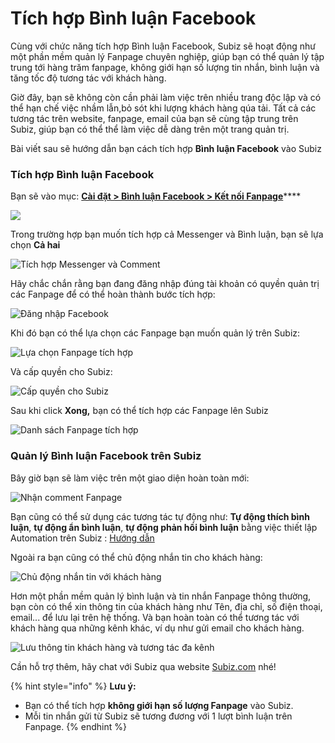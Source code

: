 # Tích hợp Bình luận Facebook

Cùng với chức năng tích hợp Bình luận Facebook, Subiz sẽ hoạt động như một phần mềm quản lý Fanpage chuyên nghiệp, giúp bạn có thể quản lý tập trung tới hàng trăm fanpage, không giới hạn số lượng tin nhắn, bình luận và tăng tốc độ tương tác với khách hàng.

Giờ đây, bạn sẽ không còn cần phải làm việc trên nhiều trang độc lập và có thể hạn chế việc nhầm lẫn,bỏ sót khi lượng khách hàng qúa tải. Tất cả các tương tác trên website, fanpage, email của bạn sẽ cùng tập trung trên Subiz, giúp bạn có thể thể làm việc dễ dàng trên một trang quản trị.

Bài viết sau sẽ hướng dẫn bạn cách tích hợp **Bình luận Facebook** vào Subiz 

### Tích hợp Bình luận Facebook 

Bạn sẽ vào mục: [**Cài đặt &gt; Bình luận Facebook &gt; Kết nối Fanpage**](https://app.subiz.com/settings/facebook-comment#)\*\*\*\*

![](../../.gitbook/assets/tich-hop.png)

Trong trường hợp bạn muốn tích hợp cả Messenger và Bình luận, bạn sẽ lựa chọn **Cả hai**

![T&#xED;ch h&#x1EE3;p Messenger v&#xE0; Comment](../../.gitbook/assets/ca-2.png)

Hãy chắc chắn rằng bạn đang đăng nhập đúng tài khoản có quyền quản trị các Fanpage để có thể hoàn thành bước tích hợp:

![&#x110;&#x103;ng nh&#x1EAD;p Facebook](../../.gitbook/assets/dang-nh.png)

Khi đó bạn có thể lựa chọn các Fanpage bạn muốn quản lý trên Subiz:  

![L&#x1EF1;a ch&#x1ECD;n Fanpage t&#xED;ch h&#x1EE3;p](../../.gitbook/assets/lua-chon-fanpage.png)

Và cấp quyền cho Subiz:

![C&#x1EA5;p quy&#x1EC1;n cho Subiz](../../.gitbook/assets/quyen-2.png)

Sau khi click **Xong,** bạn có thể tích hợp các Fanpage lên Subiz

![Danh s&#xE1;ch Fanpage t&#xED;ch h&#x1EE3;p](../../.gitbook/assets/f.png)

### Quản lý Bình luận Facebook trên Subiz 

Bây giờ bạn sẽ làm việc trên một giao diện hoàn toàn mới:

![Nh&#x1EAD;n comment Fanpage](../../.gitbook/assets/giao-dien%20%281%29.png)

Bạn cũng có thể sử dụng các tương tác tự động như: **Tự động thích bình luận**, **tự động ẩn bình luận**, **tự động phản hồi bình luận** bằng việc thiết lập Automation trên Subiz : [Hướng dẫn ](https://help.subiz.com/su-dung-subiz-nang-cao/tuong-tac-tu-dong/mot-so-automation-thong-dung/quan-ly-comment-facebook-cung-automation)

Ngoài ra bạn cũng có thể chủ động nhắn tin cho khách hàng:

![Ch&#x1EE7; &#x111;&#x1ED9;ng nh&#x1EAF;n tin v&#x1EDB;i kh&#xE1;ch h&#xE0;ng](../../.gitbook/assets/chu%20%281%29.png)

Hơn một phần mềm quản lý bình luận và tin nhắn Fanpage thông thường, bạn còn có thể xin thông tin của khách hàng như Tên, địa chỉ, số điện thoại, email... để lưu lại trên hệ thống. Và bạn hoàn toàn có thể tương tác với khách hàng qua những kênh khác, ví dụ như gửi email cho khách hàng.

![L&#x1B0;u th&#xF4;ng tin kh&#xE1;ch h&#xE0;ng v&#xE0; t&#x1B0;&#x1A1;ng t&#xE1;c &#x111;a k&#xEA;nh](../../.gitbook/assets/luu-thong-tin.png)

Cần hỗ trợ thêm, hãy chat với Subiz qua website [Subiz.com](https://subiz.com/) nhé!

{% hint style="info" %}
**Lưu ý:**

* Bạn có thể tích hợp **không giới hạn số lượng Fanpage** vào Subiz.
* Mỗi tin nhắn gửi từ Subiz sẽ tương đương với 1 lượt bình luận trên Fanpage.
{% endhint %}









